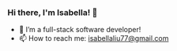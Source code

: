 ### Hi there, I'm Isabella! 👋

<!--
**IsabellaDev/IsabellaDev** is a ✨ _special_ ✨ repository because its `README.md` (this file) appears on your GitHub profile.

Here are some ideas to get you started:

- 🔭 I’m currently working on ...
- 🌱 I’m currently learning ...
- 👯 I’m looking to collaborate on ...
- 🤔 I’m looking for help with ...
- 💬 Ask me about ...
- 📫 How to reach me: ...
- 😄 Pronouns: ...
- ⚡ Fun fact: ...
- 🤔 I’m looking for a full time position opportunity as a software developer. 
-->
- 🔭 I’m a full-stack software developer!
- 📫 How to reach me: isabellaliu77@gmail.com
